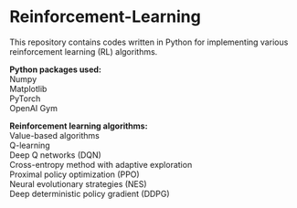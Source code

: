 # Reinforcement-Learning
This repository contains codes written in Python for implementing various reinforcement learning (RL) algorithms.

**Python packages used:** <br />
Numpy <br />
Matplotlib <br />
PyTorch <br />
OpenAI Gym <br />

**Reinforcement learning algorithms:** <br />
Value-based algorithms <br />
Q-learning <br />
Deep Q networks (DQN) <br />
Cross-entropy method with adaptive exploration <br />
Proximal policy optimization (PPO) <br />
Neural evolutionary strategies (NES) <br />
Deep deterministic policy gradient (DDPG) <br />
